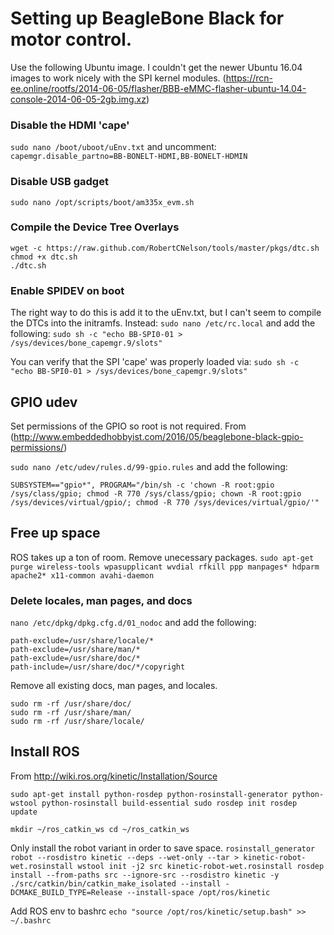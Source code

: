 # Setting up BeagleBone Black for motor control.
Use the following Ubuntu image.  I couldn't get the newer Ubuntu 16.04 images to work nicely with the SPI kernel modules.
(https://rcn-ee.online/rootfs/2014-06-05/flasher/BBB-eMMC-flasher-ubuntu-14.04-console-2014-06-05-2gb.img.xz)

### Disable the HDMI 'cape'
```sudo nano /boot/uboot/uEnv.txt```
and uncomment:
```capemgr.disable_partno=BB-BONELT-HDMI,BB-BONELT-HDMIN```

### Disable USB gadget
```sudo nano /opt/scripts/boot/am335x_evm.sh```

### Compile the Device Tree Overlays
```
wget -c https://raw.github.com/RobertCNelson/tools/master/pkgs/dtc.sh 
chmod +x dtc.sh 
./dtc.sh
```

### Enable SPIDEV on boot
The right way to do this is add it to the uEnv.txt, but I can't seem to compile the DTCs into the initramfs. Instead:
```sudo nano /etc/rc.local```
and add the following:
```sudo sh -c "echo BB-SPI0-01 > /sys/devices/bone_capemgr.9/slots"```

You can verify that the SPI 'cape' was properly loaded via:
```sudo sh -c "echo BB-SPI0-01 > /sys/devices/bone_capemgr.9/slots"```

## GPIO udev
Set permissions of the GPIO so root is not required. From (http://www.embeddedhobbyist.com/2016/05/beaglebone-black-gpio-permissions/)

`sudo nano /etc/udev/rules.d/99-gpio.rules`
and add the following:
```
SUBSYSTEM=="gpio*", PROGRAM="/bin/sh -c 'chown -R root:gpio /sys/class/gpio; chmod -R 770 /sys/class/gpio; chown -R root:gpio /sys/devices/virtual/gpio/; chmod -R 770 /sys/devices/virtual/gpio/'"
```

## Free up space
ROS takes up a ton of room. Remove unecessary packages.
`sudo apt-get purge wireless-tools wpasupplicant wvdial rfkill ppp manpages* hdparm apache2* x11-common avahi-daemon`

### Delete locales, man pages, and docs
```nano /etc/dpkg/dpkg.cfg.d/01_nodoc```
and add the following:
```
path-exclude=/usr/share/locale/*
path-exclude=/usr/share/man/*
path-exclude=/usr/share/doc/*
path-include=/usr/share/doc/*/copyright
```

Remove all existing docs, man pages, and locales.
```
sudo rm -rf /usr/share/doc/
sudo rm -rf /usr/share/man/
sudo rm -rf /usr/share/locale/
```

## Install ROS
From http://wiki.ros.org/kinetic/Installation/Source

`sudo apt-get install python-rosdep python-rosinstall-generator python-wstool python-rosinstall build-essential
sudo rosdep init
rosdep update`

`mkdir ~/ros_catkin_ws
cd ~/ros_catkin_ws`

Only install the robot variant in order to save space.
`rosinstall_generator robot --rosdistro kinetic --deps --wet-only --tar > kinetic-robot-wet.rosinstall
wstool init -j2 src kinetic-robot-wet.rosinstall
rosdep install --from-paths src --ignore-src --rosdistro kinetic -y
./src/catkin/bin/catkin_make_isolated --install -DCMAKE_BUILD_TYPE=Release --install-space /opt/ros/kinetic`


Add ROS env to bashrc
`echo "source /opt/ros/kinetic/setup.bash" >> ~/.bashrc`
